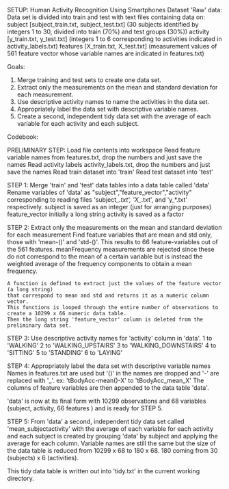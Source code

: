 SETUP: Human Activity Recognition Using Smartphones Dataset
'Raw' data: 
Data set is divided into train and test with text files containing data on: 
	subject   [subject_train.txt, subject_test.txt] (30 subjects identified by integers 1 to 30, divided into train (70%) and test groups (30%)) 
	activity [y_train.txt, y_test.txt] (integers 1 to 6 corresponding to activities indicated in activity_labels.txt)
	features   [X_train.txt, X_test.txt] (measurement values of 561 feature vector whose variable names are indicated in features.txt)

Goals:
1) Merge training and test sets to create one data set. 
2) Extract only the measurements on the mean and standard deviation for each measurement. 
3) Use descriptive activity names to name the activities in the data set. 
4) Appropriately label the data set with descriptive variable names. 
5) Create a second, independent tidy data set with the average of each variable for each activity and each subject.


Codebook:

PRELIMINARY STEP: Load file contents into workspace
	Read feature variable names from features.txt, drop the numbers and just save the names 
	Read activity labels activity_labels.txt, drop the numbers and just save the names
	Read train dataset into 'train'
	Read test dataset into 'test'

STEP 1: Merge 'train' and 'test' data tables into a data table called 'data'
	Rename variables of 'data' as "subject","feature_vector","activity" 
	corresponding to reading files 'subject_*.txt', 'X_*.txt', and 'y_*.txt' respectively.
		subject is saved as an integer (just for arranging purposes) 
		feature_vector initially a long string
		activity is saved as a factor

STEP 2: Extract only the measurements on the mean and standard deviation for each measurement
	Find feature variables that are mean and std only, those with 'mean-()' and 'std-()'.
	This results to 66 feature-variables out of the 561 features.
	meanFrequency measurements are rejected since these do not correspond to the mean of a certain 
	variable but is instead the weighted average of the frequency components to obtain a mean frequency.

	A function is defined to extract just the values of the feature vector (a long string) 
	that correspond to mean and std and returns it as a numeric column vector. 
	This functions is looped through the entire number of observations to create a 10299 x 66 numeric data table.
	Then the long string 'feature_vector' column is deleted from the preliminary data set. 

STEP 3: Use descriptive activity names for 'activity' column in 'data'. 
	1 to 'WALKING'
	2 to 'WALKING_UPSTAIRS'
	3 to 'WALKING_DOWNSTAIRS'
	4 to 'SITTING'
	5 to 'STANDING'
	6 to 'LAYING'

STEP 4: Appropriately label the data set with descriptive variable names
	Names in features.txt are used but '()' in the names are dropped and '-' are replaced with '_'.
	ex: 'tBodyAcc-mean()-X' to 'tBodyAcc_mean_X'
	The columns of feature variables are then appended to the data table 'data'.


'data' is now at its final form with 10299 observations and 68 variables (subject, activity, 66 features )
and is ready for STEP 5.

STEP 5: From 'data' a second, independent tidy data set called 'mean_subjectactivity' 
with the average of each variable for each activity and each subject is created by
grouping 'data' by subject and applying the average for each column.
Variable names are still the same but the size of the data table is reduced from 10299 x 68
to 180 x 68. 180 coming from 30 (subjects) x 6 (activities). 

This tidy data table is written out into 'tidy.txt' in the current working directory.
